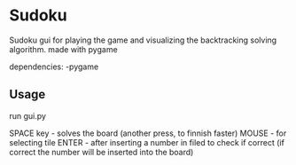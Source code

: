 # Sudoku
Sudoku gui for playing the game and visualizing the backtracking solving algorithm.
made with pygame

dependencies:
  -pygame
  
## Usage
run gui.py

SPACE key - solves the board (another press, to finnish faster)
MOUSE - for selecting tile
ENTER - after inserting a number in filed to check if correct 
  (if correct the number will be inserted into the board)
 
